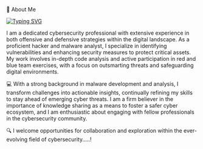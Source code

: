 👾 About Me

[![Typing SVG](https://readme-typing-svg.demolab.com?font=Fira+Code&pause=1000&color=00F712&random=false&width=435&lines=Hey%2C+I'm+Nitin+(Malwarekid)+)](https://git.io/typing-svg)
 
 I am a dedicated cybersecurity professional with extensive experience in both offensive and defensive strategies within the digital landscape. As a proficient hacker and malware analyst, I specialize in identifying vulnerabilities and enhancing security measures to protect critical assets. My work involves in-depth code analysis and active participation in red and blue team exercises, with a focus on outsmarting threats and safeguarding digital environments.

💻 With a strong background in malware development and analysis, I transform challenges into actionable insights, continually refining my skills to stay ahead of emerging cyber threats. I am a firm believer in the importance of knowledge sharing as a means to foster a safer cyber ecosystem, and I am enthusiastic about engaging with fellow professionals in the cybersecurity community.

🔍 I welcome opportunities for collaboration and exploration within the ever-evolving field of cybersecurity.....!

